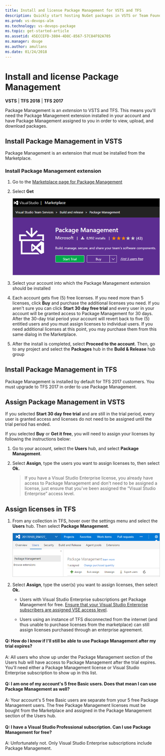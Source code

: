 ```yaml
---
title: Install and license Package Management for VSTS and TFS
description: Quickly start hosting NuGet packages in VSTS or Team Foundation Server
ms.prod: vs-devops-alm
ms.technology: vs-devops-package
ms.topic: get-started-article
ms.assetid: 45ECCEFD-3804-4D8C-8567-57C84F92A705
ms.manager: douge
ms.author: amullans
ms.date: 01/24/2018
---
```


[//]: # (monikerRange: '>= tfs-2017') 

# Install and license Package Management

**VSTS** | **TFS 2018** | **TFS 2017**

Package Management is an *extension* to VSTS and TFS.  This means you'll need the Package Management extension installed in your account and have Package Management assigned to you in order to view, upload, and download packages.  

[//]: # (::: moniker range="vsts") 

## Install Package Management in VSTS

Package Management is an extension that must be installed from the Marketplace. 

### Install Package Management extension
1. Go to the [Marketplace page for Package Management](https://marketplace.visualstudio.com/items?itemName=ms.feed)

1. Select **Get**

    ![Package Management extension for VSTS in Visual Studio Marketplace](_img/marketplace.png)

1. Select your account into which the Package Management extension should be installed

1. Each account gets five (5) free licenses. If you need more than 5 licenses, click **Buy** and purchase the additional licenses you need.  If you aren't sure you can click **Start 30 day free trial** and every user in your account will be granted access to Package Management for 30 days.  After the 30-day trial period your account will revert back to five (5) entitled users and you must assign licenses to individual users.  If you need additional licenses at this point, you may purchase them from this same dialog in the Marketplace.

1. After the install is completed, select **Proceed to the account**. Then, go to any project and select the **Packages** hub in the **Build & Release** hub group

[//]: # (::: moniker-end)

[//]: # (::: moniker range=">= tfs-2017 < vsts") 

## Install Package Management in TFS

Package Management is installed by default for TFS 2017 customers.  You must upgrade to TFS 2017 in order to use Package Management.

[//]: # (::: moniker-end)

[//]: # (::: moniker range="vsts") 

## Assign Package Management in VSTS

If you selected **Start 30 day free trial** and are still in the trial period, every user is granted access and licenses do not need to be assigned until the trial period has ended. 

If you selected **Buy** or **Get it free**, you will need to assign your licenses by following the instructions below:

1. Go to your account, select the **Users** hub, and select **Package Management**.
1. Select **Assign**, type the users you want to assign licenses to, then select **Ok.**

   > If you have a Visual Studio Enterprise license, you already have access to Package Management and don't need to be assigned a license, just ensure that you've been assigned the “Visual Studio Enterprise” access level.

[//]: # (::: moniker-end)

[//]: # (::: moniker range=">= tfs-2017 < vsts") 

## Assign licenses in TFS

1. From any collection in TFS, hover over the settings menu and select the **Users** hub. Then select **Package Management**.

   ![Users hub in TFS](_img/users-hub-tfs.png)

1. Select **Assign**, type the user(s) you want to assign licenses, then select **Ok.**

   * Users with Visual Studio Enterprise subscriptions get Package Management for free.  [Ensure that your Visual Studio Enterprise subscribers are assigned VSE access level](../security/change-access-levels.md).

   * Users using an instance of TFS disconnected from the internet (and thus unable to purchase licenses from the marketplace) can still assign licenses purchased through an enterprise agreement.

[//]: # (::: moniker-end)

<!-- BEGINSECTION class="md-qanda" -->

#### Q: How do I know if I'll still be able to use Package Management after my trial expires?

A:  All users who show up under the Package Management section of the Users hub will have access to Package Management after the trial expires. 
You'll need either a Package Management license or Visual Studio Enterprise subscription to show up in this list.  

#### Q:  I am one of my account's 5 free Basic users. Does that mean I can use Package Management as well?

A:  Your account's 5 free Basic users are separate from your 5 free Package Management users. 
The free Package Management licenses must be bought from the Marketplace and assigned in the Package Management section of the Users hub.

#### Q: I have a Visual Studio Professional subscription. Can I use Package Management for free?

A: Unfortunately not. Only Visual Studio Enterprise subscriptions include Package Management.

<!-- ENDSECTION -->

